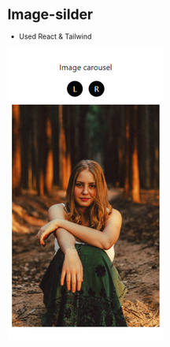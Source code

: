 # Image-silder

- Used React & Tailwind

![image](https://github.com/Wuczek/image-slider/blob/main/screenshot.png)

